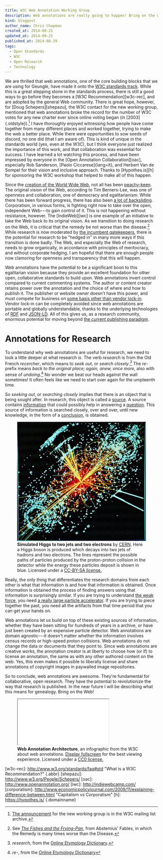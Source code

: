 ```yaml
---
title: W3C Web Annotation Working Group
description: Web annotations are really going to happen! Bring on the web.
kind: blogpost
author_name: Chris Chapman
created_at: 2014-08-21
updated_at: 2014-09-25
published_at: 2014-08-29
tags:
  - Open Standards
  - W3C
  - Open Research
  - Technology
---
```


We are thrilled that web annotations, one of the core building blocks that we
are using for Geungle, have made it onto the [W3C standards
track][w3c-annotation]. While this is a great stepping stone in the standards
process, there is still a good ways to go before they becomes a [W3C
Recommendation][w3c-rec], and are adopted by the general Web community.  There
is great hope, however, for [Doug Schepers][shepazu], the W3C contact for the
new working group, mentioned that web annotations broke the record for the
number of W3C votes for any new charter ever since online voting began (in
[2003]{.oldstyle}).[^w3c-email] I have thoroughly enjoyed witnessing how people
have come together from many different places and worked together, trying to
make the web a better place.  While there were opportunities to sow seeds of
discord, no one did (that I am aware of). This is kind of unique in the
standards world (yes, even at the W3C), but I think everyone just realized the
importance of this work, and that collaboration was essential for success. I
have learned a lot watching this process, and have been impressed by everyone
in the [Open Annotation Collaboration][oac], especially Rob Sanderson, [Paolo
Ciccarese]{lang=it}, and Herbert Van de Sompel for their vision and inclusive
approach. Thanks to [Hypothes.is][h] for sponsoring the W3C workshop that
helped to make all of this happen.

Since the [creation of the World Wide Web][oai8], not all has been
[peachy-keen][pk]. The original vision of the Web, according to Tim
Berners-Lee, was one of openness and collaboration, one of democracy and
egalitarianism. While there has been forward progress, there has also been [a
lot of backsliding][internet-lost]. Corporatism, in various forms, is fighting
right now to take over the open, independent Web---to gain control of it. This
is not happening without resistance, however. The [IndieWeb][iwc] is one
example of an initiative to take the Web back to its original vision. As we
transition to doing research on the Web, it is critical that the remedy be not
worse than the disease.[^fishes] While research is now moderated by [the
incumbent gatekeepers][paradigm], there is the potential for research to be
"hedged in" in many more ways if this transition is done badly. The Web, and
especially the Web of research, needs to grow organically, in accordance with
principles of meritocracy, and without corporate hedging. I am hopeful that
there are enough people now clamoring for openness and transparency that this
will happen. 

<!--MORE-->

Web annotations have the potential to be a significant boon to this egalitarian
vision because they provide an excellent foundation for other open,
collaborative standards to build upon. Web annotations invert control compared
to current commenting systems. The author or content creator retains power over
the annotation and the choice of where and how to publish it. The publisher or
website owner doesn't have this power, and must compete for business on [some
basis other than vendor lock-in][vision]. Vendor lock-in can be completely
avoided since web annotations are portable and globally understandable, thanks
to the underlying technologies of [RDF][RDF] and [JSON-LD][JSON-LD]. All of
this gives us, as a research community, enormous potential for moving beyond
[the current publishing paradigm][paradigm].

# Annotations for Research

To understand why web annotations are useful for research, we need to look a
little deeper at what research _is_. The verb _research_ is from the Old French
<dfn id="def-recercher" lang="fr">recercher</dfn>, which means to _seek out_,
or _search closely_.[^term-research] The <dfn id="def-re-">re-</dfn> prefix
means _back to the original place; again, anew, once more_, also with sense of
_undoing_.[^term-re-] No wonder we beat our heads against the wall sometimes!
It often feels like we need to start over again for the umpteenth time.

So _seeking out_, or _searching closely_ implies that there is an object that
is being sought after. In research, this object is called a [source][S]. A
source contains [information][I] that could possibly help in answering a
[question][Q]. This source of information is searched closely, over and over,
until new knowledge, in the form of a [conclusion][C], is obtained.

<figure resource="#simulated-higgs" class="img" typeof="schema:ImageObject prov:Entity">
  <link property="prov:wasDerivedFrom" href="https://cds.cern.ch/record/628469" typeof="prov:Entity" />
  <img property="schema:contentUrl" class="static" alt="CMS: Simulated Higgs to two jets and two electrons" src="higgsboson.jpeg" />
  <figcaption><b property="dc:title schema:name">Simulated Higgs to two jets and two electrons</b> by <a href="http://cern.ch" property="cc:attributionName" rel="cc:attributionURL dc:creator">CERN</a>. <span property="dc:description">Here a Higgs boson is produced which decays into two jets of hadrons and two electrons. The lines represent the possible paths of particles produced by the proton-proton collision in the detector while the energy these particles deposit is shown in blue.</span> Licensed under a <a property="cc:license" rel="license" href="http://creativecommons.org/licenses/by-sa/4.0/">CC-BY-SA license.</a> <span class="icon-cc"></span><span class="icon-cc-by"></span><span class="icon-cc-sa"></span></figcaption>
</figure>

Really, the only thing that differentiates the research domains from each other
is what that information is and how that information is obtained. Once
information is obtained the process of finding answers using that information
is surprisingly similar. If you are trying to understand [the weak
force][weak-force], you need [a really large particle accelerator][LHC]. If you
are trying to piece together the past, you need all the artifacts from that
time period that you can get your hands on. 

Web annotations let us build on top of these existing sources of information,
whether they have been sitting for hundreds of years in a archive, or have just
been created by an expensive particle detector. Web annotations are domain
agnostic---it doesn't matter whether the information involves census records or
high-speed proton collisions. Web annotations do not change the data or
documents that they point to. Since web annotations are creative works, the
annotation creator is at liberty to choose how (or if) to license an
annotation, the same as with any other authored content on the web. Yes, this
even makes it possible to liberally license and share annotations of copyright
images in paywalled image repositories.

So to conclude, web annotations are awesome. They're fundamental for
collaborative, open research. They have the potential to revolutionize the way
that research is published. In the near future I will be describing what this
means for genealogy. Bring on the Web!

<figure typeof="schema:ImageObject" property="schema:image" resource="#infographic">
  <link property="schema:representativeOfPage" resource="schema:True" />
  <div class="embed-container wideScreen"><iframe property="schema:contentUrl" src="annotation-architecture.svg" class="simple static"></iframe></div>
  <figcaption property="schema:caption"><span property="dc:description schema:description"><b property="schema:name dc:title">Web Annotation Architecture</b>, an infographic from the <span property="schema:author dc:creator" resource="http://www.w3.org">W3C</span> about web annotations.</span> <a href="annotation-architecture.svg">Display fullscreen</a> for the best viewing experience. Licensed under a <a property="cc:license" href="http://creativecommons.org/publicdomain/zero/1.0/">CC0 license.</a> <span class="icon-cc"></span><span class="icon-cc-zero"></span></figcaption>
</figure>

[^term-research]: _research_, from the [Online Etymology Dictionary](http://www.etymonline.com/index.php?term=research).
[^term-re-]: _re-_, from the [Online Etymology Dictionary](http://www.etymonline.com/index.php?term=re-)
[^fishes]: See [_The Fishes and the Frying-Pan_](http://books.google.com/books?id=4UE-AAAAcAAJ&lpg=PA349&ots=74gka8Ll6P&dq=Fables%20of%20Aesop%20and%20Other%20Eminent%20Mythologists%3A%20Abstemius's%20Fables&pg=PA289#v=onepage&q&f=false), from Abstemius' Fables, in which the Remedy is many times worse than the Disease.
[^w3c-email]: [The announcement](http://lists.w3.org/Archives/Public/public-openannotation/2014Aug/0003.html) for the new working group is in the W3C mailing list archive.

[internet-lost]: http://www.theguardian.com/technology/2014/aug/24/internet-lost-its-way-tim-berners-lee-world-wide-web "How the web lost its way–and its founding principles"
[pk]: http://www.oxforddictionaries.com/definition/american_english/peachy-keen 
[RDF]: http://en.wikipedia.org/wiki/Resource_Description_Framework
[JSON-LD]: http://json-ld.org/
[oai8]: /blog/heading-to-oai8/#p[TsrKoa],h[TsrKoa] "A little about the beginnings of the WWW"
[mission]: /company/#mission
[vision]: /blog/a-social-business/#p[OvoObm],h[OvoObm,1,2]
[S]: /research/process/#dfn:data
[I]: /research/process/#dfn:information
[Q]: /research/process/#dfn:question
[C]: /research/#p[RifNmw],h[RifNmw,3]
[LHC]: http://home.web.cern.ch/topics/large-hadron-collider "Expensive information"
[weak-force]: http://en.wikipedia.org/wiki/Weak_interaction
[paradigm]: /blog/a-social-business/#p[WtcTwn],h[WtcTwn,2]
[w3c-annotation]: http://www.w3.org/annotation/ "W3C Web Annotation Working Group"
[w3c-rec]: http://www.w3.org/standards/faq#std "What is a W3C Recommendation?" {.abbr}
[shepazu]: http://www.w3.org/People/Schepers/
[oac]: http://www.openannotation.org/
[iwc]: http://indiewebcamp.com/
[corporatism]: http://www.economicpolicyjournal.com/2009/11/explaining-difference-between.html "Capitalism vs Corporatism"
[h]: https://hypothes.is/ {.domainname}
